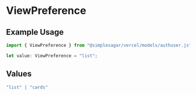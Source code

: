 # ViewPreference

## Example Usage

```typescript
import { ViewPreference } from "@simplesagar/vercel/models/authuser.js";

let value: ViewPreference = "list";
```

## Values

```typescript
"list" | "cards"
```